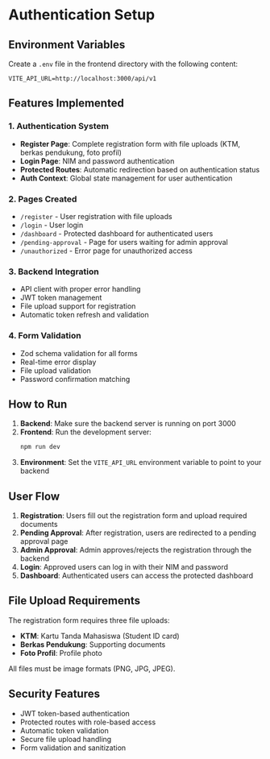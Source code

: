 # Authentication Setup

## Environment Variables

Create a `.env` file in the frontend directory with the following content:

```
VITE_API_URL=http://localhost:3000/api/v1
```

## Features Implemented

### 1. Authentication System
- **Register Page**: Complete registration form with file uploads (KTM, berkas pendukung, foto profil)
- **Login Page**: NIM and password authentication
- **Protected Routes**: Automatic redirection based on authentication status
- **Auth Context**: Global state management for user authentication

### 2. Pages Created
- `/register` - User registration with file uploads
- `/login` - User login
- `/dashboard` - Protected dashboard for authenticated users
- `/pending-approval` - Page for users waiting for admin approval
- `/unauthorized` - Error page for unauthorized access

### 3. Backend Integration
- API client with proper error handling
- JWT token management
- File upload support for registration
- Automatic token refresh and validation

### 4. Form Validation
- Zod schema validation for all forms
- Real-time error display
- File upload validation
- Password confirmation matching

## How to Run

1. **Backend**: Make sure the backend server is running on port 3000
2. **Frontend**: Run the development server:
   ```bash
   npm run dev
   ```
3. **Environment**: Set the `VITE_API_URL` environment variable to point to your backend

## User Flow

1. **Registration**: Users fill out the registration form and upload required documents
2. **Pending Approval**: After registration, users are redirected to a pending approval page
3. **Admin Approval**: Admin approves/rejects the registration through the backend
4. **Login**: Approved users can log in with their NIM and password
5. **Dashboard**: Authenticated users can access the protected dashboard

## File Upload Requirements

The registration form requires three file uploads:
- **KTM**: Kartu Tanda Mahasiswa (Student ID card)
- **Berkas Pendukung**: Supporting documents
- **Foto Profil**: Profile photo

All files must be image formats (PNG, JPG, JPEG).

## Security Features

- JWT token-based authentication
- Protected routes with role-based access
- Automatic token validation
- Secure file upload handling
- Form validation and sanitization
